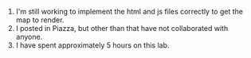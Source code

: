 1. I'm still working to implement the html and js files correctly to get the map to render.
2. I posted in Piazza, but other than that have not collaborated with anyone.
3. I have spent approximately 5 hours on this lab.